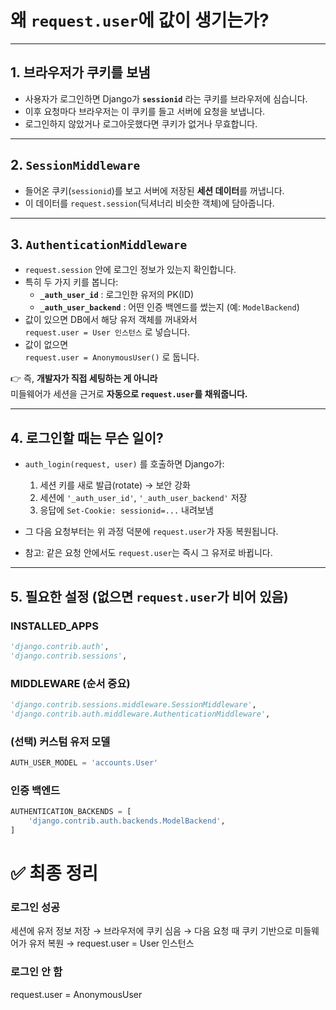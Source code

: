# 왜 `request.user`에 값이 생기는가?

---

## 1. 브라우저가 쿠키를 보냄
- 사용자가 로그인하면 Django가 **`sessionid`** 라는 쿠키를 브라우저에 심습니다.  
- 이후 요청마다 브라우저는 이 쿠키를 들고 서버에 요청을 보냅니다.  
- 로그인하지 않았거나 로그아웃했다면 쿠키가 없거나 무효합니다.  

---

## 2. `SessionMiddleware`
- 들어온 쿠키(`sessionid`)를 보고 서버에 저장된 **세션 데이터**를 꺼냅니다.  
- 이 데이터를 `request.session`(딕셔너리 비슷한 객체)에 담아줍니다.  

---

## 3. `AuthenticationMiddleware`
- `request.session` 안에 로그인 정보가 있는지 확인합니다.  
- 특히 두 가지 키를 봅니다:
  - **`_auth_user_id`** : 로그인한 유저의 PK(ID)  
  - **`_auth_user_backend`** : 어떤 인증 백엔드를 썼는지 (예: `ModelBackend`)  
- 값이 있으면 DB에서 해당 유저 객체를 꺼내와서  
  `request.user = User 인스턴스` 로 넣습니다.  
- 값이 없으면  
  `request.user = AnonymousUser()` 로 둡니다.  

👉 즉, **개발자가 직접 세팅하는 게 아니라**  
미들웨어가 세션을 근거로 **자동으로 `request.user`를 채워줍니다.**

---

## 4. 로그인할 때는 무슨 일이?
- `auth_login(request, user)` 를 호출하면 Django가:
  1. 세션 키를 새로 발급(rotate) → 보안 강화  
  2. 세션에 `'_auth_user_id'`, `'_auth_user_backend'` 저장  
  3. 응답에 `Set-Cookie: sessionid=...` 내려보냄  

- 그 다음 요청부터는 위 과정 덕분에 `request.user`가 자동 복원됩니다.  
- 참고: 같은 요청 안에서도 `request.user`는 즉시 그 유저로 바뀝니다.  

---

## 5. 필요한 설정 (없으면 `request.user`가 비어 있음)

### INSTALLED_APPS
```python
'django.contrib.auth',
'django.contrib.sessions',
```

### MIDDLEWARE (순서 중요)
```python
'django.contrib.sessions.middleware.SessionMiddleware',
'django.contrib.auth.middleware.AuthenticationMiddleware',
```

### (선택) 커스텀 유저 모델
```python
AUTH_USER_MODEL = 'accounts.User'
```

### 인증 백엔드
```python
AUTHENTICATION_BACKENDS = [
    'django.contrib.auth.backends.ModelBackend',
]
```

# ✅ 최종 정리
### 로그인 성공
세션에 유저 정보 저장 → 브라우저에 쿠키 심음 → 다음 요청 때 쿠키 기반으로 미들웨어가 유저 복원 → request.user = User 인스턴스

### 로그인 안 함
request.user = AnonymousUser
